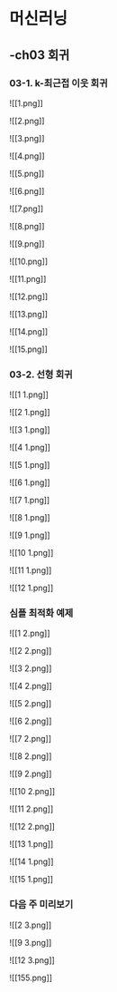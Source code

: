 # 머신러닝

## -ch03 회귀

### 03-1. k-최근접 이웃 회귀

![[1.png]]

![[2.png]]

![[3.png]]

![[4.png]]

![[5.png]]

![[6.png]]

![[7.png]]

![[8.png]]

![[9.png]]

![[10.png]]

![[11.png]]

![[12.png]]

![[13.png]]

![[14.png]]

![[15.png]]

### 03-2. 선형 회귀

![[1 1.png]]

![[2 1.png]]

![[3 1.png]]

![[4 1.png]]

![[5 1.png]]

![[6 1.png]]

![[7 1.png]]

![[8 1.png]]

![[9 1.png]]

![[10 1.png]]

![[11 1.png]]

![[12 1.png]]

### 심플 최적화 예제

![[1 2.png]]

![[2 2.png]]

![[3 2.png]]

![[4 2.png]]

![[5 2.png]]

![[6 2.png]]

![[7 2.png]]

![[8 2.png]]

![[9 2.png]]

![[10 2.png]]

![[11 2.png]]

![[12 2.png]]

![[13 1.png]]

![[14 1.png]]

![[15 1.png]]

### 다음 주 미리보기

![[2 3.png]]

![[9 3.png]]

![[12 3.png]]

![[155.png]]
